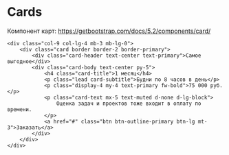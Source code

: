 # Cards
Компонент карт: https://getbootstrap.com/docs/5.2/components/card/

    <div class="col-9 col-lg-4 mb-3 mb-lg-0">
        <div class="card border border-2 border-primary">
            <div class="card-header text-center text-primary">Самое выгодное</div>
            <div class="card-body text-center py-5">
                <h4 class="card-title">1 месяц</h4>
                <p class="lead card-subtitle">Будни по 8 часов в день</p>
                <p class="display-4 my-4 text-primary fw-bold">75 000 руб.</p>
                <p class="card-text mx-5 text-muted d-none d-lg-block">
                    Оценка задач и проектов тоже входит в оплату по времени.
                </p>
                <a href="#" class="btn btn-outline-primary btn-lg mt-3">Заказать</a>
            </div>
        </div>
    </div>
